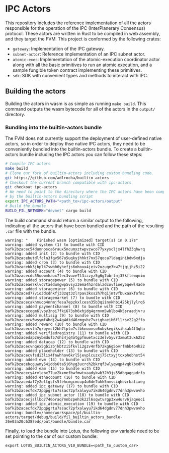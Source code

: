 # IPC Actors

This repository includes the reference implementation of all the actors responsible for the operation of the IPC (InterPlanerary Consensus) protocol. These actors are written in Rust to be compiled in web assembly, and they target the FVM. This project is conformed by the following crates:
- `gateway`: Implementation of the IPC gateway.
- `subnet-actor`: Reference implementation of an IPC subnet actor.
- `atomic-exec`: Implementation of the atomic-execution coordinator actor along with all the basic primitives to run an atomic execution, and a sample fungible token contract implementing these primitives.
- `sdk`: SDK with convenient types and methods to interact with IPC.

## Building the actors
Building the actors in wasm is as simple as running `make build`. This command outputs the wasm bytecode for all of the actors in the `output/` directory.

### Bundling into the builtin-actors bundle
The FVM does not currently support the deployment of user-defined native actors, so in order to deploy thse native IPC actors, they need to be conveniently bundled into the builtin-actors bundle. To create a builtin-actors bundle including the IPC actors you can follow these steps: 
```bash
# Compile IPC actors
make build
# Clone our fork of builtin-actors including custom bundling code.
git https://github.com/adlrocha/builtin-actors
# Checkout the current branch compatible with ipc-actors
git checkout ipc-actors
# We need to point to the directory where the IPC actors have been compiled so they can be picked update
# by the builtin-actors bundling script
export IPC_ACTORS_PATH="<path_to>/ipc-actors/output"
# Build the bundle
BUILD_FIL_NETWORK="devnet" cargo build
```
The build command should return a similar output to the following, indicating all the actors that have been bundled and the path of the resulting `.car` file with the bundle.
```
warning: "    Finished wasm [optimized] target(s) in 0.17s"
warning: added system (1) to bundle with CID bafk2bzacec54dumnosca6raux5ncumxztwpvzwco77yxyscljx4lfh23qhwrq
warning: added init (2) to bundle with CID bafk2bzacebutdlfcln3fqv567o5uqkyjhhkt7nx57qoca7ldaqinibdw6xdja
warning: added cron (3) to bundle with CID bafk2bzacebk3jbp7k7swbh6yhefjs6ohoux4jeiv2uzuqe3kw7tjqijhz5i22
warning: added account (4) to bundle with CID bafk2bzacecdc55oowmhaox7fec3vuve7l3izzyz5g6g7obrlnj35kftswqmim
warning: added storagepower (5) to bundle with CID bafk2bzaceae7klvc7taedumgwp5vsyz3ema4hzrdalzdcovfioey5qewl4ade
warning: added storageminer (6) to bundle with CID bafk2bzaced77vio3dxdnkfj33zqt3zlrpav3kxs2h7hqijmtvfbuxaakfofmc
warning: added storagemarket (7) to bundle with CID bafk2bzacecakhmuqp4nnmjfesa7epzkxlcesn35b3qiinykhbi425kjlylrq6
warning: added paymentchannel (8) to bundle with CID bafk2bzacecogm6lvoy3noi7fki673sh6xhidg4qrmvm5wblbo4k5sraedjvru
warning: added multisig (9) to bundle with CID bafk2bzacecw5wsymf4hdj2w4g4did46rmgvbz7vzighaeib6fllrsv22g2ffo
warning: added reward (10) to bundle with CID bafk2bzacecvlh7qzoymct2bh7tpto7stbknoovso6ubvkegiksihsak4f3qha
warning: added verifiedregistry (11) to bundle with CID bafk2bzacedap2nybmduf57shz4jq4otgpfmuetxcz3elv5yvr3xmut3ux6252
warning: added datacap (12) to bundle with CID bafk2bzacecvnqex5gbizbjkbtzi5fkvli2gzv4nfb72kg6g5ovrfmbb4o4h22
warning: added placeholder (13) to bundle with CID bafk2bzacecvfsdi3lix4fnwhhov6krl5jevplcuzxj75ctxyjtcxphobhst54
warning: added evm (14) to bundle with CID bafk2bzacebcguwmy54idds6ta5j6hyg3ucrch2bkrqf3wlyqwqp4vqb7bxdhk
warning: added eam (15) to bundle with CID bafk2bzacecy4rxlebx77uv2kxmefbwfmwtxaadykwb32h3js55dbqagqadrfo
warning: added ethaccount (16) to bundle with CID bafk2bzacedaf7y2oltgsfs5fehcmgcmcup4u6de7uhk5nmssiqhezrbatixeg
warning: added ipc_gateway (17) to bundle with CID bafk2bzacecfdx72pqpgrtu7ssac72pfxalwyu7ikd64dgdnv77dnh3pwvovho
warning: added ipc_subnet_actor (18) to bundle with CID bafk2bzacecjsllbq7746oraqrmnbzpeh3k22l6sqwtvrgp3xw4urv6jaqeoci
warning: added ipc_atomic_execution (19) to bundle with CID bafk2bzacecfdx72pqpgrtu7ssac72pfxalwyu7ikd64dgdnv77dnh3pwvovho
warning: bundle=/home/workspace/pl/builtin-actors/target/debug/build/fil_builtin_actors_bundle-26e03a20c6387edc/out/bundle/bundle.car
```
Finally, to load the bundle into Lotus, the following env variable need to be set pointing to the car of our custom bundle:
```
export LOTUS_BUILTIN_ACTORS_V10_BUNDLE=<path_to_custom_car>
```
